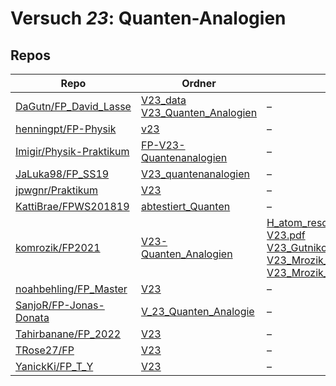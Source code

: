 # Versuch *23*: Quanten-Analogien

## Repos

|                           Repo                           |                                                                                   Ordner                                                                                    |                                                                                                                                                                                                                                                                                                                                                                                                                              PDFs                                                                                                                                                                                                                                                                                                                                                                                                                              |
|----------------------------------------------------------|-----------------------------------------------------------------------------------------------------------------------------------------------------------------------------|----------------------------------------------------------------------------------------------------------------------------------------------------------------------------------------------------------------------------------------------------------------------------------------------------------------------------------------------------------------------------------------------------------------------------------------------------------------------------------------------------------------------------------------------------------------------------------------------------------------------------------------------------------------------------------------------------------------------------------------------------------------------------------------------------------------------------------------------------------------|
|[DaGutn/FP_David_Lasse](../repo/DaGutn/FP_David_Lasse)    |[V23_data](https://github.com/DaGutn/FP_David_Lasse/tree/main/V23_data)<br/>[V23_Quanten_Analogien](https://github.com/DaGutn/FP_David_Lasse/tree/main/V23_Quanten_Analogien)|–                                                                                                                                                                                                                                                                                                                                                                                                                                                                                                                                                                                                                                                                                                                                                                                                                                                               |
|[henningpt/FP-Physik](../repo/henningpt/FP-Physik)        |[v23](https://github.com/henningpt/FP-Physik/tree/master/v23)                                                                                                                |–                                                                                                                                                                                                                                                                                                                                                                                                                                                                                                                                                                                                                                                                                                                                                                                                                                                               |
|[Imigir/Physik-Praktikum](../repo/Imigir/Physik-Praktikum)|[FP-V23-Quantenanalogien](https://github.com/Imigir/Physik-Praktikum/tree/master/FP-V23-Quantenanalogien)                                                                    |–                                                                                                                                                                                                                                                                                                                                                                                                                                                                                                                                                                                                                                                                                                                                                                                                                                                               |
|[JaLuka98/FP_SS19](../repo/JaLuka98/FP_SS19)              |[V23_quantenanalogien](https://github.com/JaLuka98/FP_SS19/tree/master/V23_quantenanalogien)                                                                                 |–                                                                                                                                                                                                                                                                                                                                                                                                                                                                                                                                                                                                                                                                                                                                                                                                                                                               |
|[jpwgnr/Praktikum](../repo/jpwgnr/Praktikum)              |[V23](https://github.com/jpwgnr/Praktikum/tree/master/V23)                                                                                                                   |–                                                                                                                                                                                                                                                                                                                                                                                                                                                                                                                                                                                                                                                                                                                                                                                                                                                               |
|[KattiBrae/FPWS201819](../repo/KattiBrae/FPWS201819)      |[abtestiert_Quanten](https://github.com/KattiBrae/FPWS201819/tree/master/BA_FP_Protokolle/abtestiert_Quanten)                                                                |–                                                                                                                                                                                                                                                                                                                                                                                                                                                                                                                                                                                                                                                                                                                                                                                                                                                               |
|[komrozik/FP2021](../repo/komrozik/FP2021)                |[V23-Quanten_Analogien](https://github.com/komrozik/FP2021/tree/main/V23-Quanten_Analogien)                                                                                  |[H_atom_resonanz_1_2310Hz.pdf](https://docs.google.com/viewer?url=https://raw.githubusercontent.com/komrozik/FP2021/main/V23-Quanten_Analogien/H_atom_resonanz_1_2310Hz.pdf)<br/>[V23.pdf](https://docs.google.com/viewer?url=https://raw.githubusercontent.com/komrozik/FP2021/main/V23-Quanten_Analogien/V23.pdf)<br/>[V23_Gutnikov_Sternemann.pdf](https://docs.google.com/viewer?url=https://raw.githubusercontent.com/komrozik/FP2021/main/V23-Quanten_Analogien/V23_Gutnikov_Sternemann.pdf)<br/>[V23_Mrozik_Kebekus.pdf](https://docs.google.com/viewer?url=https://raw.githubusercontent.com/komrozik/FP2021/main/V23-Quanten_Analogien/V23_Mrozik_Kebekus.pdf)<br/>[V23_Mrozik_Kebekus_Korrektur.pdf](https://docs.google.com/viewer?url=https://raw.githubusercontent.com/komrozik/FP2021/main/V23-Quanten_Analogien/V23_Mrozik_Kebekus_Korrektur.pdf)|
|[noahbehling/FP_Master](../repo/noahbehling/FP_Master)    |[V23](https://github.com/noahbehling/FP_Master/tree/master/V23)                                                                                                              |–                                                                                                                                                                                                                                                                                                                                                                                                                                                                                                                                                                                                                                                                                                                                                                                                                                                               |
|[SanjoR/FP-Jonas-Donata](../repo/SanjoR/FP-Jonas-Donata)  |[V_23_Quanten_Analogie](https://github.com/SanjoR/FP-Jonas-Donata/tree/master/BFP/V_23_Quanten_Analogie)                                                                     |–                                                                                                                                                                                                                                                                                                                                                                                                                                                                                                                                                                                                                                                                                                                                                                                                                                                               |
|[Tahirbanane/FP_2022](../repo/Tahirbanane/FP_2022)        |[V23](https://github.com/Tahirbanane/FP_2022/tree/master/V23)                                                                                                                |–                                                                                                                                                                                                                                                                                                                                                                                                                                                                                                                                                                                                                                                                                                                                                                                                                                                               |
|[TRose27/FP](../repo/TRose27/FP)                          |[V23](https://github.com/TRose27/FP/tree/master/V23)                                                                                                                         |–                                                                                                                                                                                                                                                                                                                                                                                                                                                                                                                                                                                                                                                                                                                                                                                                                                                               |
|[YanickKi/FP_T_Y](../repo/YanickKi/FP_T_Y)                |[V23](https://github.com/YanickKi/FP_T_Y/tree/main/V23)                                                                                                                      |–                                                                                                                                                                                                                                                                                                                                                                                                                                                                                                                                                                                                                                                                                                                                                                                                                                                               |
